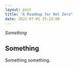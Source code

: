 ```yaml
---
layout: post
title: "A Roadmap for Net Zero"
date: 2022-07-01 15:13:00
---
```

_Something_

## Something

Something something.
